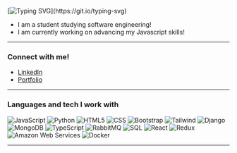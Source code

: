 [![Typing SVG](https://readme-typing-svg.demolab.com?font=Fira+Code&pause=1000&color=F7F7F7&width=435&lines=Hi+there%2C+I'm+Taylor!)](https://git.io/typing-svg)


-  I am a student studying software engineering!
-  I am currently working on advancing my Javascript skills!

---

### Connect with me!
- [LinkedIn](https://www.linkedin.com/in/taywayne/)
- [Portfolio](https://taywayne.dev/)

---

### Languages and tech I work with

![JavaScript](https://img.shields.io/badge/-JavaScript-212121?style=flat-square&logo=javascript&logoColor=F7DF1E)
![Python](https://img.shields.io/badge/-Python-212121?style=flat-square&logo=python&logoColor=3776AB)
![HTML5](https://img.shields.io/badge/-HTML-212121?style=flat-square&logo=html5&logoColor=E34F26)
![CSS](https://img.shields.io/badge/-CSS-212121?style=flat-square&logo=css3&logoColor=1572B6)
![Bootstrap](https://img.shields.io/badge/-Bootstrap-212121?style=flat-square&logo=Bootstrap&logoColor=7952B3)
![Tailwind](https://img.shields.io/badge/-Tailwind-212121?style=flat-square&logo=Tailwindcss&logoColor=06B6D4)
![Django](https://img.shields.io/badge/-Django-212121?style=flat-square&logo=Django&logoColor=092E20)
![MongoDB](https://img.shields.io/badge/-MongoDB-212121?style=flat-square&logo=MongoDB&logoColor=47A248)
![TypeScript](https://img.shields.io/badge/-TypeScript-212121?style=flat-square&logo=typescript&logoColor=3178C6)
![RabbitMQ](https://img.shields.io/badge/-RabbitMQ-212121?style=flat-square&logo=RabbitMQ&logoColor=FF6600)
![SQL](https://img.shields.io/badge/-SQL-212121?style=flat-square&logo=postgresql&logoColor=4169E1)
![React](https://img.shields.io/badge/-React-212121?style=flat-square&logo=React&logoColor=61DAFB)
![Redux](https://img.shields.io/badge/-Redux-212121?style=flat-square&logo=Redux&logoColor=764ABC)
![Amazon Web Services](https://img.shields.io/badge/-Amazon%20Web%20Services-212121?style=flat-square&logo=amazonaws&logoColor=FF9900)
![Docker](https://img.shields.io/badge/-Docker-212121?style=flat-square&logo=docker)

---



